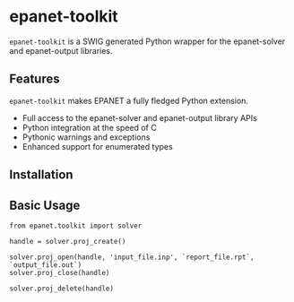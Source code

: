 # epanet-toolkit


`epanet-toolkit` is a SWIG generated Python wrapper for the epanet-solver and epanet-output libraries. 


## Features

`epanet-toolkit` makes EPANET a fully fledged Python extension. 

 - Full access to the epanet-solver and epanet-output library APIs
 - Python integration at the speed of C
 - Pythonic warnings and exceptions
 - Enhanced support for enumerated types 
 
## Installation


## Basic Usage

```
from epanet.toolkit import solver

handle = solver.proj_create()

solver.proj_open(handle, 'input_file.inp', `report_file.rpt`, `output_file.out`)
solver.proj_close(handle)

solver.proj_delete(handle)
```
